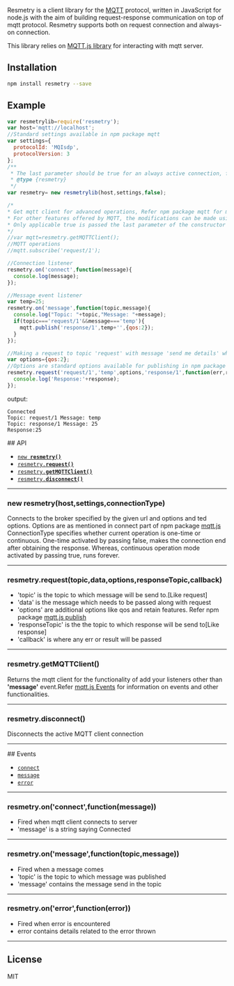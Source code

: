 Resmetry is a client library for the [MQTT](http://mqtt.org/) protocol, written
in JavaScript for node.js with the aim of building request-response communication on top of mqtt protocol. 
Resmetry supports both on request connection and always-on connection.

This library relies on [MQTT.js library](https://www.npmjs.com/package/mqtt) for interacting with mqtt server.

<a name="install"></a>
## Installation

```sh
npm install resmetry --save
```

<a name="example"></a>
## Example

```js
var resmetrylib=require('resmetry');
var host='mqtt://localhost';
//Standard settings available in npm package mqtt
var settings={
  protocolId: 'MQIsdp',
  protocolVersion: 3
};
/**
 * The last parameter should be true for an always active connection, false for a one time connection
 * @type {resmetry}
 */
var resmetry= new resmetrylib(host,settings,false);

/*
* Get mqtt client for advanced operations, Refer npm package mqtt for more information
* For other features offered by MQTT, the modifications can be made using the object
* Only applicable true is passed the last parameter of the constructor
*/
//var mqtt=resmetry.getMQTTClient();
//MQTT operations
//mqtt.subscribe('request/1');

//Connection listener
resmetry.on('connect',function(message){
  console.log(message);
});

//Message event listener
var temp=25;
resmetry.on('message',function(topic,message){
  console.log("Topic: "+topic,"Message: "+message);
  if(topic==='request/1'&&message==='temp'){
    mqtt.publish('response/1',temp+'',{qos:2});
  }
});

//Making a request to topic 'request' with message 'send me details' whose expected result goes to topic response with options
var options={qos:2};
//Options are standard options available for publishing in npm package mqtt
resmetry.request('request/1','temp',options,'response/1',function(err,response){
  console.log('Response:'+response);
});


```

output:
```
Connected
Topic: request/1 Message: temp
Topic: response/1 Message: 25
Response:25

```


<a name="api"></a>
## API

  * <a href="#constructor"><code>new<b> resmetry()</b></code></a>
  * <a href="#request"><code>resmetry.<b>request()</b></code></a>
  * <a href="#getMQTTClient"><code>resmetry.<b>getMQTTClient()</b></code></a>
  * <a href="#disconnect"><code>resmetry.<b>disconnect()</b></code></a>


-------------------------------------------------------
<a name="constructor"></a>
### new resmetry(host,settings,connectionType)

Connects to the broker specified by the given url and options and
ted options. Options are as mentioned in connect part of npm package [mqtt.js](https://www.npmjs.com/package/mqtt#connect)
ConnectionType specifies whether current operation is one-time or continuous. One-time activated by passing false, makes the connection end after obtaining the response.
Whereas, continuous operation mode activated by passing true, runs forever.

-------------------------------------------------------
<a name="request"></a>
### resmetry.request(topic,data,options,responseTopic,callback)

* 'topic' is the topic to which message will be send to.[Like request]
* 'data' is the message which needs to be passed along with request
* 'options' are additional options like qos and retain features. Refer npm package [mqtt.js publish](https://www.npmjs.com/package/mqtt#publish)
* 'responseTopic' is the the topic to which response will be send to[Like response]
* 'callback' is where any err or result will be passed

-------------------------------------------------------
<a name="getMQTTClient"></a>
### resmetry.getMQTTClient()

Returns the mqtt client for the functionality of add your listeners other than <b>'message'</b> event.Refer [mqtt.js Events](https://www.npmjs.com/package/mqtt#connect) for information on events and other functionalities.

-------------------------------------------------------
<a name="disconnect"></a>
### resmetry.disconnect()

Disconnects the active MQTT client connection

-------------------------------------------------------
<a name="events"></a>
## Events

  * <a href="#connect"><code>connect</code></a>
  * <a href="#message"><code>message</code></a>
  * <a href="#error"><code>error</code></a>
  -------------------------------------------------------
  <a name="connect"></a>
  ### resmetry.on('connect',function(message))

  * Fired when mqtt client connects to server
  * 'message' is a string saying Connected

  -------------------------------------------------------
  <a name="message"></a>
  ### resmetry.on('message',function(topic,message))

  * Fired when a message comes
  * 'topic' is the topic to which message was published
  * 'message' contains the message send in the topic
  
  -------------------------------------------------------
  <a name="error"></a>
  ### resmetry.on('error',function(error))

  * Fired when error is encountered
  * error contains details related to the error thrown

-------------------------------------------------------
<a name="license"></a>
## License

MIT
